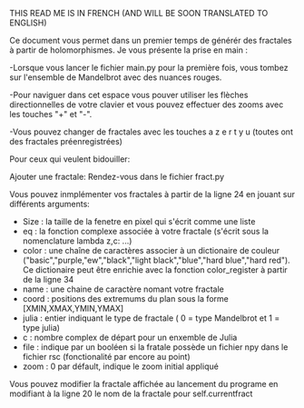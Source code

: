 THIS READ ME IS IN FRENCH (AND WILL BE SOON TRANSLATED TO ENGLISH)

Ce document vous permet dans un premier temps de générér des fractales à partir de holomorphismes. Je vous présente la prise en main :

-Lorsque vous lancer le fichier main.py pour la première fois, vous tombez sur l'ensemble de Mandelbrot avec des nuances rouges.

-Pour naviguer dans cet espace vous pouver utiliser les flèches directionnelles de votre clavier et vous pouvez effectuer des zooms avec les touches "+" et "-".

-Vous pouvez changer de fractales avec les touches a z e r t y u (toutes ont des fractales préenregistrées)

Pour ceux qui veulent bidouiller:

Ajouter une fractale:
 Rendez-vous dans le fichier fract.py
 
 Vous pouvez inmplémenter vos fractales à partir de la ligne 24 en jouant sur différents arguments:
   * Size : la taille de la fenetre en pixel qui s'écrit comme une liste
   * eq : la fonction complexe associée à votre fractale (s'écrit sous la nomenclature lambda z,c: ...)
   * color : une chaîne de caractères associer à un dictionaire de couleur ("basic","purple,"ew","black","light black","blue","hard blue","hard red"). Ce dictionaire peut être enrichie
     avec la fonction color_register à partir de la ligne 34
   * name : une chaine de caractère nomant votre fractale
   * coord : positions des extremums du plan sous la forme [XMIN,XMAX,YMIN,YMAX]
   * julia : entier indiquant le type de fractale ( 0 = type Mandelbrot et  1 = type julia)
   * c : nombre complex de départ pour un enxemble de Julia
   * file : indique par un booléen si la fratale possède un fichier npy dans le fichier rsc (fonctionalité par encore au point)
   * zoom : 0 par défault, indique le zoom initial appliqué 

 Vous pouvez modifier la fractale affichée au lancement du programe en modifiant à la ligne 20 le nom de la fractale pour self.currentfract
